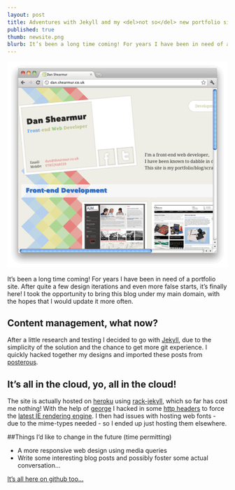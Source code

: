 ```yaml
---
layout: post
title: Adventures with Jekyll and my <del>not so</del> new portfolio site!
published: true
thumb: newsite.png
blurb: It’s been a long time coming! For years I have been in need of a portfolio site.
---
```

![new portfolio](/imgs/posts/newsite-large.png)

It’s been a long time coming! For years I have been in need of a
portfolio site. After quite a few design iterations and even more false
starts, it’s finally here! I took the opportunity to bring this blog
under my main domain, with the hopes that I would update it more often.

## Content management, what now?
After a little research and testing I decided to go with
[Jekyll](http://jekyllrb.com/), due to
the simplicity of the solution and the chance to get more git
experience. I quickly hacked together my designs and imported these
posts from [posterous](https://posterous.com/).

## It’s all in the cloud, yo, all in the cloud!
The site is actually hosted on [heroku](http://www.heroku.com/) using
[rack-jekyll](https://github.com/bry4n/rack-jekyll), which so far
has cost me nothing! With the help of
[george](http://twitter.com/georgebashi) I hacked in some [http
headers](https://github.com/danshearmur/website/blob/master/config.ru) to force the [latest IE rendering
engine](https://github.com/paulirish/html5-boilerplate/blob/master/.htaccess#L28). I then had issues with
hosting web fonts - due to the mime-types needed - so I ended up just
hosting them elsewhere.

##Things I’d like to change in the future (time permitting)
* A more responsive web design using media queries
* Write some interesting blog posts and possibly foster some actual
conversation...

[It’s all here on github too...](https://github.com/danshearmur/website/)
